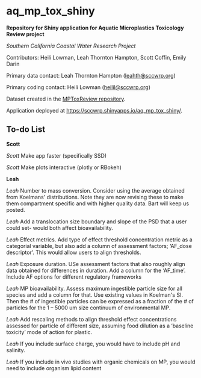 # aq_mp_tox_shiny

**Repository for Shiny application for Aquatic Microplastics Toxicology Review project**

*Southern California Coastal Water Research Project*

Contributors: Heili Lowman, Leah Thornton Hampton, Scott Coffin, Emily Darin

Primary data contact: Leah Thornton Hampton (leahth@sccwrp.org)

Primary coding contact: Heili Lowman (heilil@sccwrp.org)

Dataset created in the [MPToxReview repository](https://github.com/ScottCoffin/MPToxReview). 

Application deployed at https://sccwrp.shinyapps.io/aq_mp_tox_shiny/.



## To-do List

**Scott**

*Scott* Make app faster (specifically SSD) 

*Scott* Make plots interactive (plotly or RBokeh)

**Leah**

*Leah* Number to mass conversion. Consider using the average obtained from Koelmans' distributions. Note they are now revising these to make them compartment specific and with higher quality data. Bart will keep us posted.

*Leah* Add a translocation size boundary and slope of the PSD that a user could set- would both affect bioavailability.

*Leah* Effect metrics. Add type of effect threshold concentration metric as a categorial variable, but also add a column of assessment factors; ‘AF_dose descriptor’. This would allow users to align thresholds.

*Leah* Exposure duration. USe assessment factors that also roughly align data obtained for differences in duration. Add a column for the ‘AF_time’. Include AF options for different regulatory frameworks

*Leah* MP bioavailability. Assess maximum ingestible particle size for all species and add a column for that. Use existing values in Koelman's SI. Then the # of ingestible particles can be expressed as a fraction of the # of particles for the 1 – 5000 um size continuum of environmental MP.

*Leah* Add rescaling methods to align threshold effect concentrations assessed for particle of different size, assuming food dilution as a ‘baseline toxicity’ mode of action for plastic.

*Leah* If you include surface charge, you would have to include pH and salinity.

*Leah* If you include in vivo studies with organic chemicals on MP, you would need to include organism lipid content

